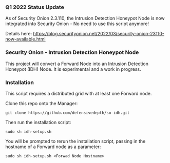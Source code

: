 
### Q1 2022 Status Update

As of Security Onion 2.3.110, the Intrusion Detection Honeypot Node is now integrated into Security Onion - No need to use this script anymore!

Details here: https://blog.securityonion.net/2022/03/security-onion-23110-now-available.html

### Security Onion - Intrusion Detection Honeypot Node

This project will convert a Forward Node into an Intrusion Detection Honeypot (IDH) Node.
It is experimental and a work in progress.

### Installation

This script requires a distributed grid with at least one Forward node.

Clone this repo onto the Manager:

`git clone https://github.com/defensivedepth/so-idh.git`

Then run the installation script:

`sudo sh idh-setup.sh`

You will be prompted to rerun the installation script, passing in the hostname of a Forward node as a parameter:

`sudo sh idh-setup.sh <Forwad Node Hostname>`
